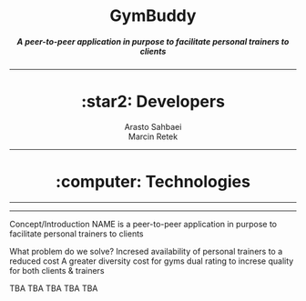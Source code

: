 <h1 align="center"> GymBuddy </h1>
<h5 align="center">A peer-to-peer application in purpose to facilitate personal trainers to clients</h5>
<hr>
  <h1 align="center"> :star2: Developers  </h1>
  <p align="center">
      Arasto Sahbaei      <br />
      Marcin Retek   </p>
<hr>
  <h1 align="center"> :computer: Technologies  </h1>
<hr><hr>

Concept/Introduction
NAME is a peer-to-peer application in purpose to facilitate personal trainers to clients

What problem do we solve?
Incresed availability of personal trainers to a reduced cost
A greater diversity
cost for gyms
dual rating to increse quality for both clients & trainers

TBA TBA TBA TBA TBA
